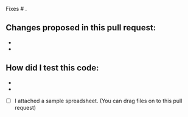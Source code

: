 Fixes # .

Changes proposed in this pull request:
 - 
 - 
 - 
 
How did I test this code:
 - 
 - 
 - 
 
- [ ] I attached a sample spreadsheet.  (You can drag files on to this pull request)
